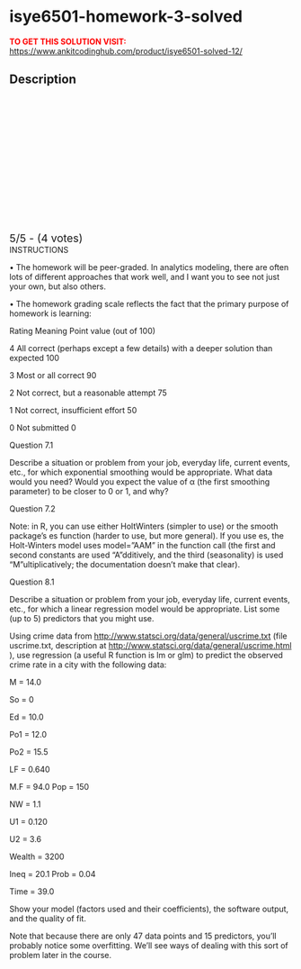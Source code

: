 # isye6501-homework-3-solved



**<span style='color:red'>TO GET THIS SOLUTION VISIT:</span>** https://www.ankitcodinghub.com/product/isye6501-solved-12/

<h2>Description</h2>



<div class="kk-star-ratings kksr-auto kksr-align-center kksr-valign-top" data-payload="{&quot;align&quot;:&quot;center&quot;,&quot;id&quot;:&quot;127879&quot;,&quot;slug&quot;:&quot;default&quot;,&quot;valign&quot;:&quot;top&quot;,&quot;ignore&quot;:&quot;&quot;,&quot;reference&quot;:&quot;auto&quot;,&quot;class&quot;:&quot;&quot;,&quot;count&quot;:&quot;4&quot;,&quot;legendonly&quot;:&quot;&quot;,&quot;readonly&quot;:&quot;&quot;,&quot;score&quot;:&quot;5&quot;,&quot;starsonly&quot;:&quot;&quot;,&quot;best&quot;:&quot;5&quot;,&quot;gap&quot;:&quot;4&quot;,&quot;greet&quot;:&quot;Rate this product&quot;,&quot;legend&quot;:&quot;5\/5 - (4 votes)&quot;,&quot;size&quot;:&quot;24&quot;,&quot;title&quot;:&quot;isye6501 Homework 3  Solved&quot;,&quot;width&quot;:&quot;138&quot;,&quot;_legend&quot;:&quot;{score}\/{best} - ({count} {votes})&quot;,&quot;font_factor&quot;:&quot;1.25&quot;}">
            
<div class="kksr-stars">
    
<div class="kksr-stars-inactive">
            <div class="kksr-star" data-star="1" style="padding-right: 4px">
            

<div class="kksr-icon" style="width: 24px; height: 24px;"></div>
        </div>
            <div class="kksr-star" data-star="2" style="padding-right: 4px">
            

<div class="kksr-icon" style="width: 24px; height: 24px;"></div>
        </div>
            <div class="kksr-star" data-star="3" style="padding-right: 4px">
            

<div class="kksr-icon" style="width: 24px; height: 24px;"></div>
        </div>
            <div class="kksr-star" data-star="4" style="padding-right: 4px">
            

<div class="kksr-icon" style="width: 24px; height: 24px;"></div>
        </div>
            <div class="kksr-star" data-star="5" style="padding-right: 4px">
            

<div class="kksr-icon" style="width: 24px; height: 24px;"></div>
        </div>
    </div>
    
<div class="kksr-stars-active" style="width: 138px;">
            <div class="kksr-star" style="padding-right: 4px">
            

<div class="kksr-icon" style="width: 24px; height: 24px;"></div>
        </div>
            <div class="kksr-star" style="padding-right: 4px">
            

<div class="kksr-icon" style="width: 24px; height: 24px;"></div>
        </div>
            <div class="kksr-star" style="padding-right: 4px">
            

<div class="kksr-icon" style="width: 24px; height: 24px;"></div>
        </div>
            <div class="kksr-star" style="padding-right: 4px">
            

<div class="kksr-icon" style="width: 24px; height: 24px;"></div>
        </div>
            <div class="kksr-star" style="padding-right: 4px">
            

<div class="kksr-icon" style="width: 24px; height: 24px;"></div>
        </div>
    </div>
</div>
                

<div class="kksr-legend" style="font-size: 19.2px;">
            5/5 - (4 votes)    </div>
    </div>
INSTRUCTIONS

• The homework will be peer-graded. In analytics modeling, there are often lots of different approaches that work well, and I want you to see not just your own, but also others.

• The homework grading scale reflects the fact that the primary purpose of homework is learning:

Rating Meaning Point value (out of 100)

4 All correct (perhaps except a few details) with a deeper solution than expected 100

3 Most or all correct 90

2 Not correct, but a reasonable attempt 75

1 Not correct, insufficient effort 50

0 Not submitted 0

Question 7.1

Describe a situation or problem from your job, everyday life, current events, etc., for which exponential smoothing would be appropriate. What data would you need? Would you expect the value of α (the first smoothing parameter) to be closer to 0 or 1, and why?

Question 7.2

Note: in R, you can use either HoltWinters (simpler to use) or the smooth package’s es function (harder to use, but more general). If you use es, the Holt-Winters model uses model=”AAM” in the function call (the first and second constants are used “A”dditively, and the third (seasonality) is used “M”ultiplicatively; the documentation doesn’t make that clear).

Question 8.1

Describe a situation or problem from your job, everyday life, current events, etc., for which a linear regression model would be appropriate. List some (up to 5) predictors that you might use.

Using crime data from http://www.statsci.org/data/general/uscrime.txt (file uscrime.txt, description at http://www.statsci.org/data/general/uscrime.html ), use regression (a useful R function is lm or glm) to predict the observed crime rate in a city with the following data:

M = 14.0

So = 0

Ed = 10.0

Po1 = 12.0

Po2 = 15.5

LF = 0.640

M.F = 94.0 Pop = 150

NW = 1.1

U1 = 0.120

U2 = 3.6

Wealth = 3200

Ineq = 20.1 Prob = 0.04

Time = 39.0

Show your model (factors used and their coefficients), the software output, and the quality of fit.

Note that because there are only 47 data points and 15 predictors, you’ll probably notice some overfitting. We’ll see ways of dealing with this sort of problem later in the course.

